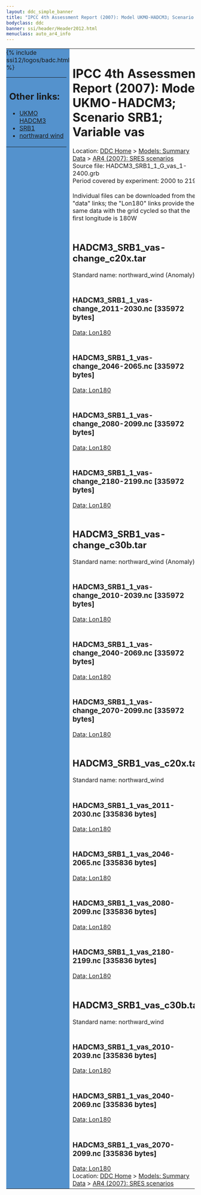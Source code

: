 ```yaml
---
layout: ddc_simple_banner
title: "IPCC 4th Assessment Report (2007): Model UKMO-HADCM3; Scenario SRB1; Variable vas"
bodyclass: ddc
banner: ssi/header/Header2012.html
menuclass: auto_ar4_info
---
```



<table width="100%" border="0" cellspacing="0" cellpadding="0" style="border-collapse: collapse;">
<tr style="margin:0;padding:0;border:0;">
<td style="margin:0;padding:0;border:0;height:1pt;width:150pt;background:#5492CD;" valign="top" >

<div id="lh-col2" class="auto_ar4_info">
<table class="menumain" bgcolor="#5492CD" cellspacing="0" width="100%" border="0">
<tr><td>
<h2> Other links:</h2>
<ul>
<li><a href="/auto/ar4/model-UKMO-HADCM3.html">UKMO<br/>HADCM3</a></li>
<li><a href="/auto/ar4/scenario-SRB1.html">SRB1</a></li>
<li><a href="/auto/ar4/var-northward_wind.html">northward wind</a></li>
</ul>
</td></tr>
{% include ssi12/logos/badc.html %}
</table>
</div>
</td>
<td><h1>IPCC 4th Assessment Report (2007): Model UKMO-HADCM3; Scenario SRB1; Variable vas</h1>

<!-- Breadcrumb1 -->
<div id="breadcrumb1" align="left">
Location: <a href="/index.html">DDC Home</a> > <a href="/sim/gcm_clim/">Models: Summary Data</a>
> <a href="/sim/gcm_clim/SRES_AR4/index.html">AR4 (2007): SRES scenarios</a>
</div>
<!-- End of Breadcrumb1 -->Source file: HADCM3_SRB1_1_G_vas_1-2400.grb
<br/>
Period covered by experiment: 2000 to 2199<br/>
<br/>Individual files can be downloaded from the "data" links; the "Lon180" links provide the same data
         with the grid cycled so that the first longitude is 180W<br/>
<br/><h2>HADCM3_SRB1_vas-change_c20x.tar</h2>
Standard name: northward_wind (Anomaly)<br>
<br/><h3>HADCM3_SRB1_1_vas-change_2011-2030.nc [335972 bytes]</h3>
<a href="/cgi-bin/downl/ar4_nc/vas/HADCM3_SRB1_1_vas-change_2011-2030.nc">Data; </a><a href="/cgi-bin/downl/ar4_nc/vas/HADCM3_SRB1_1_vas-change_2011-2030.cyto180.nc"> Lon180</a><br/>
<br/><h3>HADCM3_SRB1_1_vas-change_2046-2065.nc [335972 bytes]</h3>
<a href="/cgi-bin/downl/ar4_nc/vas/HADCM3_SRB1_1_vas-change_2046-2065.nc">Data; </a><a href="/cgi-bin/downl/ar4_nc/vas/HADCM3_SRB1_1_vas-change_2046-2065.cyto180.nc"> Lon180</a><br/>
<br/><h3>HADCM3_SRB1_1_vas-change_2080-2099.nc [335972 bytes]</h3>
<a href="/cgi-bin/downl/ar4_nc/vas/HADCM3_SRB1_1_vas-change_2080-2099.nc">Data; </a><a href="/cgi-bin/downl/ar4_nc/vas/HADCM3_SRB1_1_vas-change_2080-2099.cyto180.nc"> Lon180</a><br/>
<br/><h3>HADCM3_SRB1_1_vas-change_2180-2199.nc [335972 bytes]</h3>
<a href="/cgi-bin/downl/ar4_nc/vas/HADCM3_SRB1_1_vas-change_2180-2199.nc">Data; </a><a href="/cgi-bin/downl/ar4_nc/vas/HADCM3_SRB1_1_vas-change_2180-2199.cyto180.nc"> Lon180</a><br/>
<br/><h2>HADCM3_SRB1_vas-change_c30b.tar</h2>
Standard name: northward_wind (Anomaly)<br>
<br/><h3>HADCM3_SRB1_1_vas-change_2010-2039.nc [335972 bytes]</h3>
<a href="/cgi-bin/downl/ar4_nc/vas/HADCM3_SRB1_1_vas-change_2010-2039.nc">Data; </a><a href="/cgi-bin/downl/ar4_nc/vas/HADCM3_SRB1_1_vas-change_2010-2039.cyto180.nc"> Lon180</a><br/>
<br/><h3>HADCM3_SRB1_1_vas-change_2040-2069.nc [335972 bytes]</h3>
<a href="/cgi-bin/downl/ar4_nc/vas/HADCM3_SRB1_1_vas-change_2040-2069.nc">Data; </a><a href="/cgi-bin/downl/ar4_nc/vas/HADCM3_SRB1_1_vas-change_2040-2069.cyto180.nc"> Lon180</a><br/>
<br/><h3>HADCM3_SRB1_1_vas-change_2070-2099.nc [335972 bytes]</h3>
<a href="/cgi-bin/downl/ar4_nc/vas/HADCM3_SRB1_1_vas-change_2070-2099.nc">Data; </a><a href="/cgi-bin/downl/ar4_nc/vas/HADCM3_SRB1_1_vas-change_2070-2099.cyto180.nc"> Lon180</a><br/>
<br/><h2>HADCM3_SRB1_vas_c20x.tar</h2>
Standard name: northward_wind<br>
<br/><h3>HADCM3_SRB1_1_vas_2011-2030.nc [335836 bytes]</h3>
<a href="/cgi-bin/downl/ar4_nc/vas/HADCM3_SRB1_1_vas_2011-2030.nc">Data; </a><a href="/cgi-bin/downl/ar4_nc/vas/HADCM3_SRB1_1_vas_2011-2030.cyto180.nc"> Lon180</a><br/>
<br/><h3>HADCM3_SRB1_1_vas_2046-2065.nc [335836 bytes]</h3>
<a href="/cgi-bin/downl/ar4_nc/vas/HADCM3_SRB1_1_vas_2046-2065.nc">Data; </a><a href="/cgi-bin/downl/ar4_nc/vas/HADCM3_SRB1_1_vas_2046-2065.cyto180.nc"> Lon180</a><br/>
<br/><h3>HADCM3_SRB1_1_vas_2080-2099.nc [335836 bytes]</h3>
<a href="/cgi-bin/downl/ar4_nc/vas/HADCM3_SRB1_1_vas_2080-2099.nc">Data; </a><a href="/cgi-bin/downl/ar4_nc/vas/HADCM3_SRB1_1_vas_2080-2099.cyto180.nc"> Lon180</a><br/>
<br/><h3>HADCM3_SRB1_1_vas_2180-2199.nc [335836 bytes]</h3>
<a href="/cgi-bin/downl/ar4_nc/vas/HADCM3_SRB1_1_vas_2180-2199.nc">Data; </a><a href="/cgi-bin/downl/ar4_nc/vas/HADCM3_SRB1_1_vas_2180-2199.cyto180.nc"> Lon180</a><br/>
<br/><h2>HADCM3_SRB1_vas_c30b.tar</h2>
Standard name: northward_wind<br>
<br/><h3>HADCM3_SRB1_1_vas_2010-2039.nc [335836 bytes]</h3>
<a href="/cgi-bin/downl/ar4_nc/vas/HADCM3_SRB1_1_vas_2010-2039.nc">Data; </a><a href="/cgi-bin/downl/ar4_nc/vas/HADCM3_SRB1_1_vas_2010-2039.cyto180.nc"> Lon180</a><br/>
<br/><h3>HADCM3_SRB1_1_vas_2040-2069.nc [335836 bytes]</h3>
<a href="/cgi-bin/downl/ar4_nc/vas/HADCM3_SRB1_1_vas_2040-2069.nc">Data; </a><a href="/cgi-bin/downl/ar4_nc/vas/HADCM3_SRB1_1_vas_2040-2069.cyto180.nc"> Lon180</a><br/>
<br/><h3>HADCM3_SRB1_1_vas_2070-2099.nc [335836 bytes]</h3>
<a href="/cgi-bin/downl/ar4_nc/vas/HADCM3_SRB1_1_vas_2070-2099.nc">Data; </a><a href="/cgi-bin/downl/ar4_nc/vas/HADCM3_SRB1_1_vas_2070-2099.cyto180.nc"> Lon180</a><br/>
<!-- Breadcrumb2 -->
<div id="breadcrumb2" align="left">
Location: <a href="/index.html">DDC Home</a> > <a href="/sim/gcm_clim/">Models: Summary Data</a>
> <a href="/sim/gcm_clim/SRES_AR4/index.html">AR4 (2007): SRES scenarios</a>
</div>
<!-- End of Breadcrumb2 --></td></tr></table>

